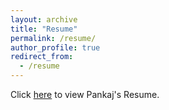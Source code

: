 ```yaml
---
layout: archive
title: "Resume"
permalink: /resume/
author_profile: true
redirect_from:
  - /resume
---
```


Click [here]([https://github.com/PankajPradeep/PankajPradeep.github.io/blob/main/files/Resume_Pankaj.pdf]) to view Pankaj's Resume.
